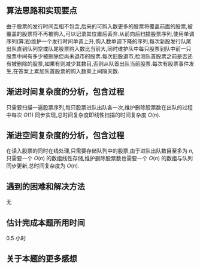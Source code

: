 ## 算法思路和实现要点
由于股票的发行时间互相不包含,后来的可购入数更多的股票将覆盖前面的股票,被覆盖的股票将不再被购入,可以记录其位置后丢弃.从前向后扫描股票序列,使用单调序列(算法)维护一个发行时间单调上升,购入数单调下降的序列,每次新股发行队尾出队直到队列空或队尾股票购入数比当前大,同时维护队中每只股票到队中前一只股票中间有多少被删除但尚未退市的股票.每次旧股退市,检测队首股票之前是否还有被删除的股票,如果有则减少其数目,否则从队首出队当前股票.每次有股票事件发生,在答案上累加队首股票的购入数乘上间隔天数.
## 渐进时间复杂度的分析，包含过程
只需要扫描一遍股票序列,每只股票进队出队各一次,维护删除股票数在出队的过程中每次 $O(1)$ 同步实现,总时间复杂度即线性扫描的时间复杂度 $O(n)$.
## 渐进空间复杂度的分析，包含过程
在读入股票的同时在线处理,只需要存储队列中的股票,由于进队出队数目至多为 $n$, 只需要一个 $O(n)$ 的数组线性存储,维护删除股票数也需要一个 $O(n)$ 的数组与队列同步更新,总时间复杂度为 $O(n)$.
## 遇到的困难和解决方法
无
## 估计完成本题所用时间 
0.5 小时
## 关于本题的更多感想
